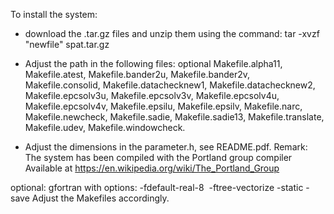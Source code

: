 To install the system:
- download the .tar.gz files and unzip them using the command: tar -xvzf "newfile" spat.tar.gz
  
- Adjust the path in the following files:
optional
Makefile.alpha11, Makefile.atest, Makefile.bander2u, Makefile.bander2v, Makefile.consolid, Makefile.datachecknew1, Makefile.datachecknew2, Makefile.epcsolv3u, Makefile.epcsolv3v, Makefile.epcsolv4u, Makefile.epcsolv4v, Makefile.epsilu, Makefile.epsilv, Makefile.narc, Makefile.newcheck, Makefile.sadie, Makefile.sadie13, Makefile.translate, Makefile.udev, Makefile.windowcheck.

- Adjust the dimensions in the parameter.h, see README.pdf.
Remark:
The system has been compiled with the Portland group compiler
Available at https://en.wikipedia.org/wiki/The_Portland_Group
  
optional:
gfortran with options:
-fdefault-real-8  -ftree-vectorize -static -save
Adjust the Makefiles accordingly.
